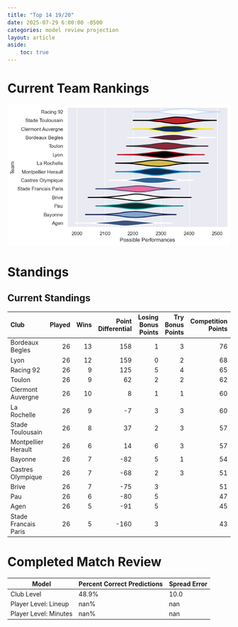 ```yaml
---  
title: "Top 14 19/20"  
date: 2025-07-29 6:00:00 -0500  
categories: model review projection  
layout: article  
aside:  
    toc: true  
---
```

# Current Team Rankings


![Club Rankings](plots/rankings_Top_14_1920.png)
# Standings

## Current Standings


| Club                 |   Played |   Wins |   Point Differential |   Losing Bonus Points |   Try Bonus Points |   Competition Points |
|:---------------------|---------:|-------:|---------------------:|----------------------:|-------------------:|---------------------:|
| Bordeaux Begles      |       26 |     13 |                  158 |                     1 |                  3 |                   76 |
| Lyon                 |       26 |     12 |                  159 |                     0 |                  2 |                   68 |
| Racing 92            |       26 |      9 |                  125 |                     5 |                  4 |                   65 |
| Toulon               |       26 |      9 |                   62 |                     2 |                  2 |                   62 |
| Clermont Auvergne    |       26 |     10 |                    8 |                     1 |                  1 |                   60 |
| La Rochelle          |       26 |      9 |                   -7 |                     3 |                  3 |                   60 |
| Stade Toulousain     |       26 |      8 |                   37 |                     2 |                  3 |                   57 |
| Montpellier Herault  |       26 |      6 |                   14 |                     6 |                  3 |                   57 |
| Bayonne              |       26 |      7 |                  -82 |                     5 |                  1 |                   54 |
| Castres Olympique    |       26 |      7 |                  -68 |                     2 |                  3 |                   51 |
| Brive                |       26 |      7 |                  -75 |                     3 |                    |                   51 |
| Pau                  |       26 |      6 |                  -80 |                     5 |                    |                   47 |
| Agen                 |       26 |      5 |                  -91 |                     5 |                    |                   45 |
| Stade Francais Paris |       26 |      5 |                 -160 |                     3 |                    |                   43 |



# Completed Match Review


| Model | Percent Correct Predictions | Spread Error |
| ------ | ------ | ------ |
| Club Level | 48.9% | 10.0 |
| Player Level: Lineup | nan% | nan |
| Player Level: Minutes | nan% | nan |

